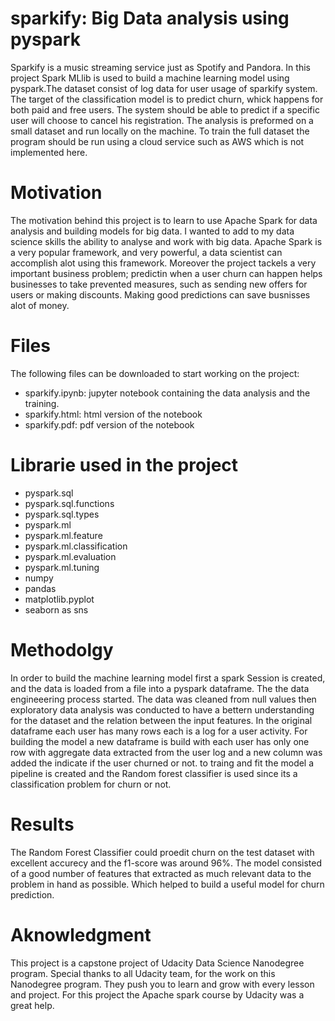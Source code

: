 # sparkify: Big Data analysis using pyspark 

Sparkify is a music streaming service just as Spotify and Pandora. In this project Spark MLlib is used to build a machine learning model using pyspark.The dataset consist of log data for user usage of sparkify system. The target of the classification model is to predict churn, whick happens for both paid and free users. The system should be able to predict if a specific user will choose to cancel his registration. The analysis is preformed on a small dataset and run locally on the machine. To train the full dataset the program should be run using a cloud service such as AWS which is not implemented here. 

# Motivation
The motivation behind this project is to learn to use Apache Spark for data analysis and building models for big data. I wanted to add to my data science skills the ability to analyse and work with big data. Apache Spark is a very popular framework, and very powerful, a data scientist can accomplish alot using this framework.
Moreover the project tackels a very important business problem; predictin when a user churn can happen helps businesses to take prevented measures, such as sending new offers for users or making discounts. Making good predictions can save busnisses alot of money.

# Files
The following files can be downloaded to start working on the project:
- sparkify.ipynb: jupyter notebook containing the data analysis and the training.
- sparkify.html: html version of the notebook
- sparkify.pdf: pdf version of the notebook

# Librarie used in the project
- pyspark.sql
- pyspark.sql.functions
- pyspark.sql.types
- pyspark.ml
- pyspark.ml.feature
- pyspark.ml.classification
- pyspark.ml.evaluation
- pyspark.ml.tuning
- numpy
- pandas
- matplotlib.pyplot
- seaborn as sns

# Methodolgy
In order to build the machine learning model first a spark Session is created, and the data is loaded from a file into a pyspark dataframe. The the data engineeering process started. The data was cleaned from null values then exploratory data analysis was conducted to have a bettern understanding for the dataset and the relation between the input features. In the original dataframe each user has many rows each is a log for a user activity. For building the model a new dataframe is build with each user has only one row with aggregate data extracted from the user log and a new column was added the indicate if the user churned or not. to traing and fit the model a pipeline is created and the Random forest classifier is used since its a classification problem for churn or not. 

# Results
The Random Forest Classifier could proedit churn on the test dataset with excellent accurecy and the f1-score was around 96%. The model consisted of a good number of features that extracted as much relevant data to the problem in hand as possible. Which helped to build a useful model for churn prediction.  


# Aknowledgment
This project is a capstone project of Udacity Data Science Nanodegree program. Special thanks to all Udacity team, for the work on this Nanodegree program. They push you to learn and grow with every lesson and project. For this project the Apache spark course by Udacity was a great help.
